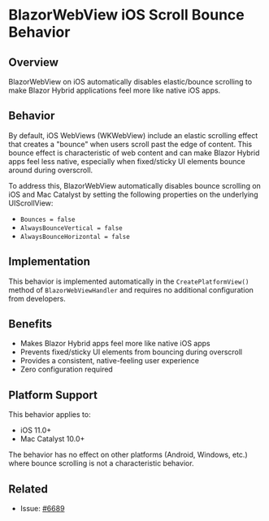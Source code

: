 # BlazorWebView iOS Scroll Bounce Behavior

## Overview

BlazorWebView on iOS automatically disables elastic/bounce scrolling to make Blazor Hybrid applications feel more like native iOS apps.

## Behavior

By default, iOS WebViews (WKWebView) include an elastic scrolling effect that creates a "bounce" when users scroll past the edge of content. This bounce effect is characteristic of web content and can make Blazor Hybrid apps feel less native, especially when fixed/sticky UI elements bounce around during overscroll.

To address this, BlazorWebView automatically disables bounce scrolling on iOS and Mac Catalyst by setting the following properties on the underlying UIScrollView:

- `Bounces = false`
- `AlwaysBounceVertical = false` 
- `AlwaysBounceHorizontal = false`

## Implementation

This behavior is implemented automatically in the `CreatePlatformView()` method of `BlazorWebViewHandler` and requires no additional configuration from developers.

## Benefits

- Makes Blazor Hybrid apps feel more like native iOS apps
- Prevents fixed/sticky UI elements from bouncing during overscroll
- Provides a consistent, native-feeling user experience
- Zero configuration required

## Platform Support

This behavior applies to:
- iOS 11.0+
- Mac Catalyst 10.0+

The behavior has no effect on other platforms (Android, Windows, etc.) where bounce scrolling is not a characteristic behavior.

## Related

- Issue: [#6689](https://github.com/dotnet/maui/issues/6689)